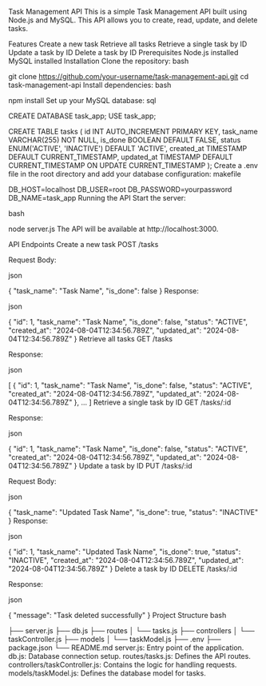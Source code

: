 Task Management API
This is a simple Task Management API built using Node.js and MySQL. This API allows you to create, read, update, and delete tasks.

Features
Create a new task
Retrieve all tasks
Retrieve a single task by ID
Update a task by ID
Delete a task by ID
Prerequisites
Node.js installed
MySQL installed
Installation
Clone the repository:
bash

git clone https://github.com/your-username/task-management-api.git
cd task-management-api
Install dependencies:
bash

npm install
Set up your MySQL database:
sql

CREATE DATABASE task_app;
USE task_app;

CREATE TABLE tasks (
  id INT AUTO_INCREMENT PRIMARY KEY,
  task_name VARCHAR(255) NOT NULL,
  is_done BOOLEAN DEFAULT FALSE,
  status ENUM('ACTIVE', 'INACTIVE') DEFAULT 'ACTIVE',
  created_at TIMESTAMP DEFAULT CURRENT_TIMESTAMP,
  updated_at TIMESTAMP DEFAULT CURRENT_TIMESTAMP ON UPDATE CURRENT_TIMESTAMP
);
Create a .env file in the root directory and add your database configuration:
makefile

DB_HOST=localhost
DB_USER=root
DB_PASSWORD=yourpassword
DB_NAME=task_app
Running the API
Start the server:

bash

node server.js
The API will be available at http://localhost:3000.

API Endpoints
Create a new task
POST /tasks

Request Body:

json

{
  "task_name": "Task Name",
  "is_done": false
}
Response:

json

{
  "id": 1,
  "task_name": "Task Name",
  "is_done": false,
  "status": "ACTIVE",
  "created_at": "2024-08-04T12:34:56.789Z",
  "updated_at": "2024-08-04T12:34:56.789Z"
}
Retrieve all tasks
GET /tasks

Response:

json

[
  {
    "id": 1,
    "task_name": "Task Name",
    "is_done": false,
    "status": "ACTIVE",
    "created_at": "2024-08-04T12:34:56.789Z",
    "updated_at": "2024-08-04T12:34:56.789Z"
  },
  ...
]
Retrieve a single task by ID
GET /tasks/:id

Response:

json

{
  "id": 1,
  "task_name": "Task Name",
  "is_done": false,
  "status": "ACTIVE",
  "created_at": "2024-08-04T12:34:56.789Z",
  "updated_at": "2024-08-04T12:34:56.789Z"
}
Update a task by ID
PUT /tasks/:id

Request Body:

json

{
  "task_name": "Updated Task Name",
  "is_done": true,
  "status": "INACTIVE"
}
Response:

json

{
  "id": 1,
  "task_name": "Updated Task Name",
  "is_done": true,
  "status": "INACTIVE",
  "created_at": "2024-08-04T12:34:56.789Z",
  "updated_at": "2024-08-04T12:34:56.789Z"
}
Delete a task by ID
DELETE /tasks/:id

Response:

json

{
  "message": "Task deleted successfully"
}
Project Structure
bash

├── server.js
├── db.js
├── routes
│   └── tasks.js
├── controllers
│   └── taskController.js
├── models
│   └── taskModel.js
├── .env
├── package.json
└── README.md
server.js: Entry point of the application.
db.js: Database connection setup.
routes/tasks.js: Defines the API routes.
controllers/taskController.js: Contains the logic for handling requests.
models/taskModel.js: Defines the database model for tasks.
